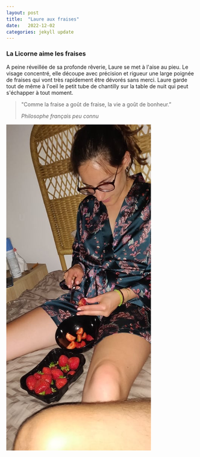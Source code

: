 ```yaml
---
layout: post
title:  "Laure aux fraises"
date:   2022-12-02 
categories: jekyll update
---
```


### La Licorne aime les fraises

A peine réveillée de sa profonde rêverie, Laure se met à l'aise au pieu. Le visage concentré, elle découpe avec précision et rigueur une large poignée de fraises qui vont très rapidement être dévorés sans merci. Laure garde tout de même à l'oeil le petit tube de chantilly sur la table de nuit qui peut s'échapper à tout moment.

> "Comme la fraise a goût de fraise, la vie a goût de bonheur.”
>  
> *Philosophe français peu connu*

<img src="/images/22.jpg" alt="">

